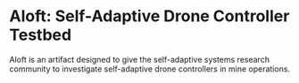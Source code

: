 # Aloft: Self-Adaptive Drone Controller Testbed

Aloft is an artifact designed to give the self-adaptive systems research community to investigate self-adaptive drone controllers in mine operations. 
